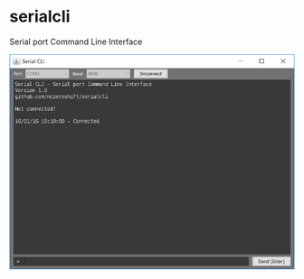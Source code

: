 # serialcli
Serial port Command Line Interface

![alt text](https://raw.githubusercontent.com/nczeroshift/serialcli/master/screenshot.png "Logo Title Text 1")




